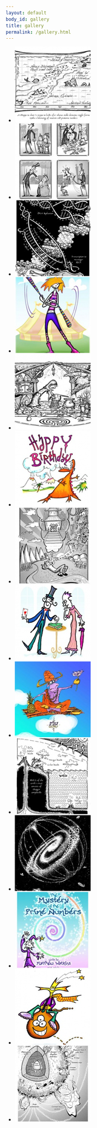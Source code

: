 ```yaml
---
layout: default
body_id: gallery
title: gallery
permalink: /gallery.html
---
```

<ul id="gallery">
<li><a href="/image_library/gallery//gallery_illustations//full_size/4c0bc4f340fb5isle-of-stability.jpg" class="gallery" rel="gallery"><img src="/image_library/gallery//gallery_illustations//thumb-200x200/4c0bc4f340fb5isle-of-stability.jpg" alt="" /></a></li>
<li><a href="/image_library/gallery//gallery_illustations//full_size/4c0bc4f71e5a7mr-mean.jpg" class="gallery" rel="gallery"><img src="/image_library/gallery//gallery_illustations//thumb-200x200/4c0bc4f71e5a7mr-mean.jpg" alt="" /></a></li>
<li><a href="/image_library/gallery//gallery_illustations//full_size/4c0bc4ee5a074dna.jpg" class="gallery" rel="gallery"><img src="/image_library/gallery//gallery_illustations//thumb-200x200/4c0bc4ee5a074dna.jpg" alt="" /></a></li>
<li><a href="/image_library/gallery//gallery_illustations//full_size/4c0bc4e9d9021cross&follow4.jpg" class="gallery" rel="gallery"><img src="/image_library/gallery//gallery_illustations//thumb-200x200/4c0bc4e9d9021cross&follow4.jpg" alt="" /></a></li>
<li><a href="/image_library/gallery//gallery_illustations//full_size/4c0bc4d95863falchemist.jpg" class="gallery" rel="gallery"><img src="/image_library/gallery//gallery_illustations//thumb-200x200/4c0bc4d95863falchemist.jpg" alt="" /></a></li>
<li><a href="/image_library/gallery//gallery_illustations//full_size/4c0bc4dd8037dbdaydino.jpg" class="gallery" rel="gallery"><img src="/image_library/gallery//gallery_illustations//thumb-200x200/4c0bc4dd8037dbdaydino.jpg" alt="" /></a></li>
<li><a href="/image_library/gallery//gallery_illustations//full_size/4c0bc4e167c57chans-dream.jpg" class="gallery" rel="gallery"><img src="/image_library/gallery//gallery_illustations//thumb-200x200/4c0bc4e167c57chans-dream.jpg" alt="" /></a></li>
<li><a href="/image_library/gallery//gallery_illustations//full_size/4c0bc4e58471ccross-cut-force.jpg" class="gallery" rel="gallery"><img src="/image_library/gallery//gallery_illustations//thumb-200x200/4c0bc4e58471ccross-cut-force.jpg" alt="" /></a></li>
<li><a href="/image_library/gallery//gallery_illustations//full_size/4c0bc4fc490cfmugurutoo.jpg" class="gallery" rel="gallery"><img src="/image_library/gallery//gallery_illustations//thumb-200x200/4c0bc4fc490cfmugurutoo.jpg" alt="" /></a></li>
<li><a href="/image_library/gallery//gallery_illustations//full_size/4c0bc59634362oxysulf.jpg" class="gallery" rel="gallery"><img src="/image_library/gallery//gallery_illustations//thumb-200x200/4c0bc59634362oxysulf.jpg" alt="" /></a></li>
<li><a href="/image_library/gallery//gallery_illustations//full_size/4c0bc59acd2f5plasmacosmo3gs.jpg" class="gallery" rel="gallery"><img src="/image_library/gallery//gallery_illustations//thumb-200x200/4c0bc59acd2f5plasmacosmo3gs.jpg" alt="" /></a></li>
<li><a href="/image_library/gallery//gallery_illustations//full_size/4c0bc59f93215secrets-of-creation.jpg" class="gallery" rel="gallery"><img src="/image_library/gallery//gallery_illustations//thumb-200x200/4c0bc59f93215secrets-of-creation.jpg" alt="" /></a></li>
<li><a href="/image_library/gallery//gallery_illustations//full_size/4c0bc5a5ae310spacehopper.jpg" class="gallery" rel="gallery"><img src="/image_library/gallery//gallery_illustations//thumb-200x200/4c0bc5a5ae310spacehopper.jpg" alt="" /></a></li>
<li><a href="/image_library/gallery//gallery_illustations//full_size/4c0bc5a9c40d8sun.jpg" class="gallery" rel="gallery"><img src="/image_library/gallery//gallery_illustations//thumb-200x200/4c0bc5a9c40d8sun.jpg" alt="" /></a></li>
</ul>
